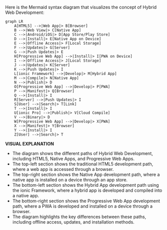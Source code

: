 Here is the Mermaid syntax diagram that visualizes the concept of Hybrid Web Development:
```mermaid
graph LR
    A[HTML5] -->|Web App|> B[Browser]
    B -->|Web View|> C[Native App]
    C -->|Android/iOS|> D[App Store/Play Store]
    D -->|Install|> E[Native App on Device]
    E -->|Offline Access|> F[Local Storage]
    F -->|Updates|> G[Server]
    G -->|Push Updates|> E
    H[Progressive Web App] -->|Install|> I[PWA on Device]
    I -->|Offline Access|> J[Local Storage]
    J -->|Updates|> K[Server]
    K -->|Push Updates|> I
    L[ionic Framework] -->|Develop|> M[Hybrid App]
    M -->|Compile|> N[Native App]
    N -->|Publish|> D
    O[Progressive Web App] -->|Develop|> P[PWA]
    P -->|Manifest|> Q[Browser]
    Q -->|Install|> I
    R[Server] -->|Push Updates|> I
    S[User] -->|Search|> T[Link]
    T -->|Install|> I
    U[ionic Pro] -->|Publish|> V[Cloud Compile]
    V -->|Binary|> D
    W[Progressive Web App] -->|Develop|> X[PWA]
    X -->|Manifest|> Y[Browser]
    Y -->|Install|> I
    Z[User] -->|Search|> T
```
**VISUAL EXPLANATION**

* The diagram shows the different paths of Hybrid Web Development, including HTML5, Native Apps, and Progressive Web Apps.
* The top-left section shows the traditional HTML5 development path, where a web app is accessed through a browser.
* The top-right section shows the Native App development path, where a native app is installed on a device through an app store.
* The bottom-left section shows the Hybrid App development path using the ionic Framework, where a hybrid app is developed and compiled into a native app.
* The bottom-right section shows the Progressive Web App development path, where a PWA is developed and installed on a device through a browser.
* The diagram highlights the key differences between these paths, including offline access, updates, and installation methods.

